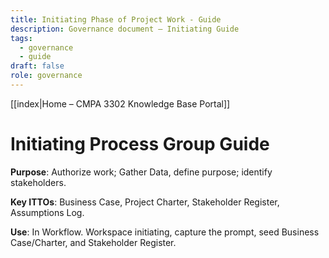 ```yaml
---
title: Initiating Phase of Project Work - Guide
description: Governance document – Initiating Guide
tags:
  - governance
  - guide
draft: false
role: governance
---
```

[[index|Home – CMPA 3302 Knowledge Base Portal]] 
# Initiating Process Group Guide

**Purpose**: Authorize work; Gather Data, define purpose; identify stakeholders.

**Key ITTOs**: Business Case, Project Charter, Stakeholder Register, Assumptions Log.

**Use**: In Workflow. Workspace initiating, capture the prompt, seed Business Case/Charter, and Stakeholder Register.

